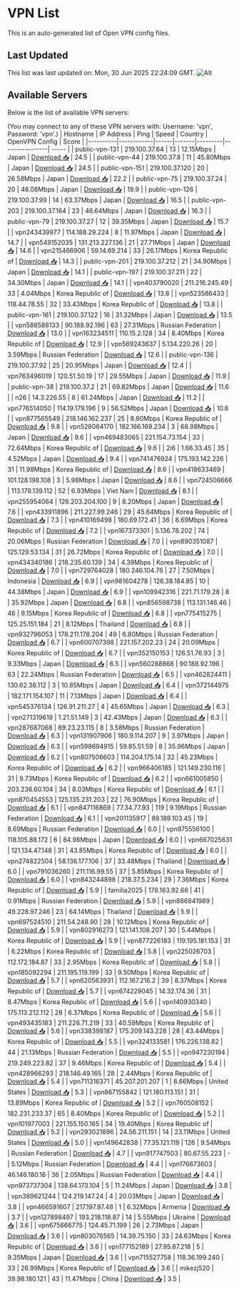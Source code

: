 # VPN List

This is an auto-generated list of Open VPN config files.

## Last Updated

This list was last updated on: Mon, 30 Jun 2025 22:24:09 GMT.
![Alt](https://repobeats.axiom.co/api/embed/186b98318ef1479477931607c1ad7d823f12451f.svg "Repobeats analytics image")

## Available Servers

Below is the list of available VPN servers:

(You may connect to any of these VPN servers with: Username: 'vpn', Password: 'vpn'.)
| Hostname | IP Address | Ping | Speed | Country | OpenVPN Config | Score |
|----------|------------|------|-------|---------|----------------| ----- |
| public-vpn-131 | 219.100.37.64 | 13 | 12.15Mbps | Japan | [Download 📥](./configs/server_0_JP.ovpn) | 24.5 |
| public-vpn-44 | 219.100.37.8 | 11 | 45.80Mbps | Japan | [Download 📥](./configs/server_1_JP.ovpn) | 24.5 |
| public-vpn-151 | 219.100.37.120 | 20 | 26.58Mbps | Japan | [Download 📥](./configs/server_2_JP.ovpn) | 22.2 |
| public-vpn-75 | 219.100.37.24 | 20 | 48.08Mbps | Japan | [Download 📥](./configs/server_3_JP.ovpn) | 19.9 |
| public-vpn-126 | 219.100.37.99 | 14 | 63.37Mbps | Japan | [Download 📥](./configs/server_4_JP.ovpn) | 16.5 |
| public-vpn-203 | 219.100.37.164 | 23 | 46.64Mbps | Japan | [Download 📥](./configs/server_5_JP.ovpn) | 16.3 |
| public-vpn-79 | 219.100.37.27 | 12 | 39.35Mbps | Japan | [Download 📥](./configs/server_6_JP.ovpn) | 15.7 |
| vpn243439977 | 114.188.29.224 | 8 | 11.97Mbps | Japan | [Download 📥](./configs/server_7_JP.ovpn) | 14.7 |
| vpn549152035 | 131.213.227.136 | 21 | 27.71Mbps | Japan | [Download 📥](./configs/server_8_JP.ovpn) | 14.6 |
| vpn215466906 | 59.14.69.214 | 33 | 26.17Mbps | Korea Republic of | [Download 📥](./configs/server_9_KR.ovpn) | 14.3 |
| public-vpn-201 | 219.100.37.212 | 21 | 34.90Mbps | Japan | [Download 📥](./configs/server_10_JP.ovpn) | 14.1 |
| public-vpn-197 | 219.100.37.211 | 22 | 34.30Mbps | Japan | [Download 📥](./configs/server_11_JP.ovpn) | 14.1 |
| vpn403790020 | 211.216.245.49 | 33 | 4.04Mbps | Korea Republic of | [Download 📥](./configs/server_12_KR.ovpn) | 13.8 |
| vpn523586433 | 118.44.78.55 | 32 | 33.43Mbps | Korea Republic of | [Download 📥](./configs/server_13_KR.ovpn) | 13.8 |
| public-vpn-161 | 219.100.37.122 | 16 | 31.32Mbps | Japan | [Download 📥](./configs/server_14_JP.ovpn) | 13.5 |
| vpn588588133 | 90.188.92.196 | 63 | 27.31Mbps | Russian Federation | [Download 📥](./configs/server_15_RU.ovpn) | 13.0 |
| vpn163234511 | 110.15.2.128 | 34 | 8.40Mbps | Korea Republic of | [Download 📥](./configs/server_16_KR.ovpn) | 12.9 |
| vpn569243637 | 5.134.220.26 | 20 | 3.59Mbps | Russian Federation | [Download 📥](./configs/server_17_RU.ovpn) | 12.6 |
| public-vpn-136 | 219.100.37.92 | 25 | 20.95Mbps | Japan | [Download 📥](./configs/server_18_JP.ovpn) | 12.4 |
| vpn763496019 | 120.51.50.19 | 17 | 29.55Mbps | Japan | [Download 📥](./configs/server_19_JP.ovpn) | 11.9 |
| public-vpn-38 | 219.100.37.2 | 21 | 69.82Mbps | Japan | [Download 📥](./configs/server_20_JP.ovpn) | 11.6 |
| n26 | 14.3.226.55 | 8 | 61.24Mbps | Japan | [Download 📥](./configs/server_21_JP.ovpn) | 11.2 |
| vpn776514050 | 114.19.179.196 | 9 | 56.52Mbps | Japan | [Download 📥](./configs/server_22_JP.ovpn) | 10.6 |
| vpn877565549 | 218.146.162.237 | 25 | 8.80Mbps | Korea Republic of | [Download 📥](./configs/server_23_KR.ovpn) | 9.8 |
| vpn528064170 | 182.166.169.234 | 3 | 68.98Mbps | Japan | [Download 📥](./configs/server_24_JP.ovpn) | 9.6 |
| vpn469483065 | 221.154.73.154 | 33 | 72.64Mbps | Korea Republic of | [Download 📥](./configs/server_25_KR.ovpn) | 9.6 |
| 2i6 | 1.66.33.45 | 35 | 4.52Mbps | Japan | [Download 📥](./configs/server_26_JP.ovpn) | 9.4 |
| vpn741476924 | 175.193.142.226 | 31 | 11.98Mbps | Korea Republic of | [Download 📥](./configs/server_27_KR.ovpn) | 8.6 |
| vpn418633469 | 101.128.198.108 | 3 | 5.98Mbps | Japan | [Download 📥](./configs/server_28_JP.ovpn) | 8.6 |
| vpn724506666 | 113.179.139.112 | 52 | 6.93Mbps | Viet Nam | [Download 📥](./configs/server_29_VN.ovpn) | 8.1 |
| vpn255954064 | 126.203.204.100 | 9 | 8.20Mbps | Japan | [Download 📥](./configs/server_30_JP.ovpn) | 7.6 |
| vpn433911896 | 211.227.99.246 | 29 | 45.64Mbps | Korea Republic of | [Download 📥](./configs/server_31_KR.ovpn) | 7.3 |
| vpn410169498 | 180.69.172.41 | 36 | 8.69Mbps | Korea Republic of | [Download 📥](./configs/server_32_KR.ovpn) | 7.2 |
| vpn167373301 | 5.136.78.202 | 74 | 20.06Mbps | Russian Federation | [Download 📥](./configs/server_33_RU.ovpn) | 7.0 |
| vpn890351087 | 125.129.53.134 | 31 | 26.72Mbps | Korea Republic of | [Download 📥](./configs/server_34_KR.ovpn) | 7.0 |
| vpn434340186 | 218.235.60.139 | 34 | 4.39Mbps | Korea Republic of | [Download 📥](./configs/server_35_KR.ovpn) | 7.0 |
| vpn729764028 | 180.246.104.76 | 27 | 7.50Mbps | Indonesia | [Download 📥](./configs/server_36_ID.ovpn) | 6.9 |
| vpn981604278 | 126.38.184.85 | 10 | 44.38Mbps | Japan | [Download 📥](./configs/server_37_JP.ovpn) | 6.9 |
| vpn109942316 | 221.71.179.28 | 8 | 35.92Mbps | Japan | [Download 📥](./configs/server_38_JP.ovpn) | 6.8 |
| vpn856598738 | 113.131.146.46 | 46 | 9.15Mbps | Korea Republic of | [Download 📥](./configs/server_39_KR.ovpn) | 6.8 |
| vpn775415275 | 125.25.151.184 | 21 | 8.12Mbps | Thailand | [Download 📥](./configs/server_40_TH.ovpn) | 6.8 |
| vpn932796053 | 178.211.178.204 | 49 | 6.80Mbps | Russian Federation | [Download 📥](./configs/server_41_RU.ovpn) | 6.7 |
| vpn600707398 | 221.157.202.23 | 24 | 20.09Mbps | Korea Republic of | [Download 📥](./configs/server_42_KR.ovpn) | 6.7 |
| vpn352150153 | 126.51.76.93 | 3 | 9.33Mbps | Japan | [Download 📥](./configs/server_43_JP.ovpn) | 6.5 |
| vpn560288868 | 90.188.92.196 | 63 | 22.24Mbps | Russian Federation | [Download 📥](./configs/server_44_RU.ovpn) | 6.5 |
| vpn462824411 | 130.62.38.112 | 3 | 10.85Mbps | Japan | [Download 📥](./configs/server_45_JP.ovpn) | 6.4 |
| vpn372144975 | 182.171.154.107 | 11 | 7.13Mbps | Japan | [Download 📥](./configs/server_46_JP.ovpn) | 6.4 |
| vpn545376134 | 126.91.211.27 | 4 | 45.65Mbps | Japan | [Download 📥](./configs/server_47_JP.ovpn) | 6.3 |
| vpn271319619 | 1.21.51.149 | 3 | 42.43Mbps | Japan | [Download 📥](./configs/server_48_JP.ovpn) | 6.3 |
| vpn287687068 | 89.23.23.115 | 8 | 3.58Mbps | Russian Federation | [Download 📥](./configs/server_49_RU.ovpn) | 6.3 |
| vpn131907906 | 180.9.114.207 | 9 | 3.97Mbps | Japan | [Download 📥](./configs/server_50_JP.ovpn) | 6.3 |
| vpn598694915 | 59.85.51.59 | 8 | 35.96Mbps | Japan | [Download 📥](./configs/server_51_JP.ovpn) | 6.2 |
| vpn807506603 | 114.204.175.14 | 32 | 45.23Mbps | Korea Republic of | [Download 📥](./configs/server_52_KR.ovpn) | 6.2 |
| vpn966406185 | 121.149.230.116 | 31 | 9.73Mbps | Korea Republic of | [Download 📥](./configs/server_53_KR.ovpn) | 6.2 |
| vpn661005850 | 203.236.60.104 | 34 | 8.03Mbps | Korea Republic of | [Download 📥](./configs/server_54_KR.ovpn) | 6.1 |
| vpn870454553 | 125.135.231.203 | 22 | 76.90Mbps | Korea Republic of | [Download 📥](./configs/server_55_KR.ovpn) | 6.1 |
| vpn847116869 | 77.34.77.93 | 119 | 9.19Mbps | Russian Federation | [Download 📥](./configs/server_56_RU.ovpn) | 6.1 |
| vpn201135917 | 89.189.103.45 | 19 | 8.69Mbps | Russian Federation | [Download 📥](./configs/server_57_RU.ovpn) | 6.0 |
| vpn975556100 | 118.105.88.172 | 6 | 84.98Mbps | Japan | [Download 📥](./configs/server_58_JP.ovpn) | 6.0 |
| vpn667025631 | 121.134.47.148 | 31 | 43.85Mbps | Korea Republic of | [Download 📥](./configs/server_59_KR.ovpn) | 6.0 |
| vpn274822504 | 58.136.177.106 | 37 | 33.48Mbps | Thailand | [Download 📥](./configs/server_60_TH.ovpn) | 6.0 |
| vpn791036260 | 211.116.99.55 | 37 | 5.85Mbps | Korea Republic of | [Download 📥](./configs/server_61_KR.ovpn) | 6.0 |
| vpn843244898 | 218.37.5.234 | 29 | 7.36Mbps | Korea Republic of | [Download 📥](./configs/server_62_KR.ovpn) | 5.9 |
| familia2025 | 178.163.92.66 | 41 | 0.91Mbps | Russian Federation | [Download 📥](./configs/server_63_RU.ovpn) | 5.9 |
| vpn886841989 | 49.228.97.246 | 23 | 64.14Mbps | Thailand | [Download 📥](./configs/server_64_TH.ovpn) | 5.9 |
| vpn697524510 | 211.54.248.90 | 28 | 10.12Mbps | Korea Republic of | [Download 📥](./configs/server_65_KR.ovpn) | 5.9 |
| vpn802916273 | 121.141.108.207 | 30 | 5.44Mbps | Korea Republic of | [Download 📥](./configs/server_66_KR.ovpn) | 5.9 |
| vpn877226183 | 119.195.181.153 | 31 | 6.22Mbps | Korea Republic of | [Download 📥](./configs/server_67_KR.ovpn) | 5.8 |
| vpn225026703 | 112.172.184.87 | 33 | 2.95Mbps | Korea Republic of | [Download 📥](./configs/server_68_KR.ovpn) | 5.8 |
| vpn185092294 | 211.195.119.199 | 33 | 9.50Mbps | Korea Republic of | [Download 📥](./configs/server_69_KR.ovpn) | 5.7 |
| vpn620563931 | 112.167.216.2 | 39 | 8.37Mbps | Korea Republic of | [Download 📥](./configs/server_70_KR.ovpn) | 5.7 |
| vpn674229045 | 14.32.174.36 | 31 | 8.47Mbps | Korea Republic of | [Download 📥](./configs/server_71_KR.ovpn) | 5.6 |
| vpn140930340 | 175.113.212.112 | 28 | 6.37Mbps | Korea Republic of | [Download 📥](./configs/server_72_KR.ovpn) | 5.6 |
| vpn493435183 | 211.226.71.219 | 33 | 40.59Mbps | Korea Republic of | [Download 📥](./configs/server_73_KR.ovpn) | 5.6 |
| vpn338398187 | 175.209.143.228 | 28 | 43.44Mbps | Korea Republic of | [Download 📥](./configs/server_74_KR.ovpn) | 5.5 |
| vpn324133581 | 176.226.138.82 | 44 | 21.13Mbps | Russian Federation | [Download 📥](./configs/server_75_RU.ovpn) | 5.5 |
| vpn947230194 | 219.249.223.82 | 37 | 9.46Mbps | Korea Republic of | [Download 📥](./configs/server_76_KR.ovpn) | 5.4 |
| vpn428966293 | 218.146.49.165 | 28 | 2.44Mbps | Korea Republic of | [Download 📥](./configs/server_77_KR.ovpn) | 5.4 |
| vpn711316371 | 45.207.201.207 | 1 | 8.66Mbps | United States | [Download 📥](./configs/server_78_US.ovpn) | 5.3 |
| vpn867155842 | 121.180.113.151 | 31 | 13.89Mbps | Korea Republic of | [Download 📥](./configs/server_79_KR.ovpn) | 5.2 |
| vpn760508152 | 182.231.233.37 | 65 | 8.40Mbps | Korea Republic of | [Download 📥](./configs/server_80_KR.ovpn) | 5.2 |
| vpn101977003 | 221.155.150.165 | 34 | 19.40Mbps | Korea Republic of | [Download 📥](./configs/server_81_KR.ovpn) | 5.2 |
| vpn293021896 | 24.56.211.151 | 14 | 23.11Mbps | United States | [Download 📥](./configs/server_82_US.ovpn) | 5.0 |
| vpn149642838 | 77.35.121.119 | 126 | 9.54Mbps | Russian Federation | [Download 📥](./configs/server_83_RU.ovpn) | 4.7 |
| vpn917747503 | 80.67.55.223 | - | 5.12Mbps | Russian Federation | [Download 📥](./configs/server_84_RU.ovpn) | 4.4 |
| vpn176673603 | 46.146.180.16 | 36 | 2.05Mbps | Russian Federation | [Download 📥](./configs/server_85_RU.ovpn) | 4.4 |
| vpn973737304 | 138.64.173.104 | 5 | 11.24Mbps | Japan | [Download 📥](./configs/server_86_JP.ovpn) | 3.8 |
| vpn389621244 | 124.219.147.24 | 4 | 20.03Mbps | Japan | [Download 📥](./configs/server_87_JP.ovpn) | 3.8 |
| vpn466591607 | 217.197.97.48 | 1 | 6.32Mbps | Armenia | [Download 📥](./configs/server_88_AM.ovpn) | 3.7 |
| vpn127898497 | 193.218.118.87 | 14 | 5.55Mbps | Ukraine | [Download 📥](./configs/server_89_UA.ovpn) | 3.6 |
| vpn675666775 | 124.45.71.199 | 26 | 2.73Mbps | Japan | [Download 📥](./configs/server_90_JP.ovpn) | 3.6 |
| vpn803076565 | 14.39.75.150 | 33 | 24.63Mbps | Korea Republic of | [Download 📥](./configs/server_91_KR.ovpn) | 3.6 |
| vpn177152189 | 27.95.87.218 | 5 | 9.35Mbps | Japan | [Download 📥](./configs/server_92_JP.ovpn) | 3.6 |
| vpn715527758 | 118.36.199.240 | 33 | 26.99Mbps | Korea Republic of | [Download 📥](./configs/server_93_KR.ovpn) | 3.6 |
| mikezj520 | 39.98.180.121 | 43 | 11.47Mbps | China | [Download 📥](./configs/server_94_CN.ovpn) | 3.5 |
